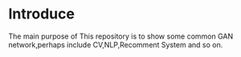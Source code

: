 # Introduce

The main purpose of This repository is to show some common GAN network,perhaps include CV,NLP,Recomment System and so on.
